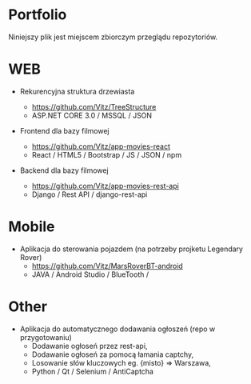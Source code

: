 # Portfolio

Niniejszy plik jest miejscem zbiorczym przeglądu repozytoriów.  


# WEB

- Rekurencyjna struktura drzewiasta
  - https://github.com/Vitz/TreeStructure
  - ASP.NET CORE 3.0 / MSSQL / JSON 

- Frontend dla bazy filmowej 
  - https://github.com/Vitz/app-movies-react
  - React / HTML5 / Bootstrap / JS / JSON / npm
  
- Backend dla bazy filmowej
  - https://github.com/Vitz/app-movies-rest-api
  - Django / Rest API / django-rest-api      
  
  
# Mobile

- Aplikacja do sterowania pojazdem (na potrzeby projketu Legendary Rover)
  - https://github.com/Vitz/MarsRoverBT-android
  - JAVA / Android Studio / BlueTooth / 
  
# Other

- Aplikacja do automatycznego dodawania ogłoszeń (repo w przygotowaniu)
  - Dodawanie ogłoseń przez rest-api,  
  - Dodawanie ogłoseń za pomocą łamania captchy,  
  - Losowanie słów kluczowych eg. {misto} => Warszawa,  
  - Python / Qt / Selenium / AntiCaptcha 
  

